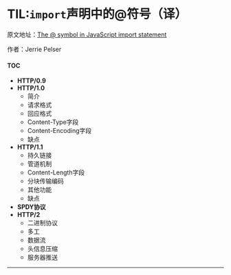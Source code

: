 # TIL:`import`声明中的@符号（译）

原文地址：[The @ symbol in JavaScript import statement](https://www.jerriepelser.com/blog/til-at-symbol-javascript-import/)

作者：Jerrie Pelser

#### TOC

* **HTTP/0.9**
* **HTTP/1.0**
  * 简介
  * 请求格式
  * 回应格式
  * Content-Type字段
  * Content-Encoding字段
  * 缺点
* **HTTP/1.1**
  * 持久链接
  * 管道机制
  * Content-Length字段
  * 分块传输编码
  * 其他功能
  * 缺点
* **SPDY协议**
* **HTTP/2**
  * 二进制协议
  * 多工
  * 数据流
  * 头信息压缩
  * 服务器推送
  
---



